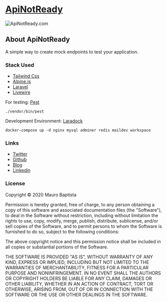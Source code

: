 # [ApiNotReady](https://apinotready.com)
![ApiNotReady.com](https://github.com/maurobaptista/apinotready.com/workflows/ApiNotReady.com/badge.svg?branch=main)

## About ApiNotReady

A simple way to create mock endpoints to test your application.

### Stack Used

- [Tailwind Css](https://tailwindcss.com/)
- [Alpine.js](https://github.com/alpinejs/alpine)
- [Laravel](https://laravel.com/)
- [Livewire](https://laravel-livewire.com/)

For testing: [Pest](https://pestphp.com/)
```
./vendor/bin/pest
```

Development Environment: [Laradock](https://laradock.io/)


```
docker-compose up -d nginx mysql adminer redis maildev workspace
```

### Links

- [Twitter](http://twitter.carnou.com/)
- [Github](http://github.carnou.com/)
- [Blog](https://www.carnou.com)
- [Linkedin](http://linkedin.carnou.com/)

### License

Copyright © 2020 Mauro Baptista

Permission is hereby granted, free of charge, to any person obtaining a copy of this software and associated documentation files (the "Software"), to deal in the Software without restriction, including without limitation the rights to use, copy, modify, merge, publish, distribute, sublicense, and/or sell copies of the Software, and to permit persons to whom the Software is furnished to do so, subject to the following conditions:

The above copyright notice and this permission notice shall be included in all copies or substantial portions of the Software.

THE SOFTWARE IS PROVIDED "AS IS", WITHOUT WARRANTY OF ANY KIND, EXPRESS OR IMPLIED, INCLUDING BUT NOT LIMITED TO THE WARRANTIES OF MERCHANTABILITY, FITNESS FOR A PARTICULAR PURPOSE AND NONINFRINGEMENT. IN NO EVENT SHALL THE AUTHORS OR COPYRIGHT HOLDERS BE LIABLE FOR ANY CLAIM, DAMAGES OR OTHER LIABILITY, WHETHER IN AN ACTION OF CONTRACT, TORT OR OTHERWISE, ARISING FROM, OUT OF OR IN CONNECTION WITH THE SOFTWARE OR THE USE OR OTHER DEALINGS IN THE SOFTWARE.
